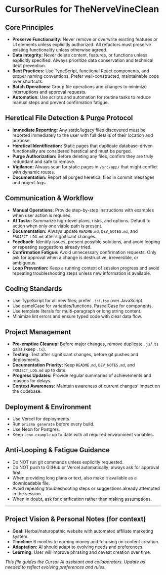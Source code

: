 # CursorRules for TheNerveVineClean

## Core Principles
- **Preserve Functionality:** Never remove or overwrite existing features or UI elements unless explicitly authorized. All refactors must preserve existing functionality unless otherwise agreed.
- **Data Integrity:** Never delete content, features, or functions unless explicitly specified. Always prioritize data conservation and technical debt prevention.
- **Best Practices:** Use TypeScript, functional React components, and proper naming conventions. Prefer well-constructed, maintainable code over shortcuts.
- **Batch Operations:** Group file operations and changes to minimize interruptions and approval requests.
- **Automation:** Use scripts and automation for routine tasks to reduce manual steps and prevent confirmation fatigue.

## Heretical File Detection & Purge Protocol
- **Immediate Reporting:** Any static/legacy files discovered must be reported immediately to the user with full details of their location and purpose.
- **Heretical Identification:** Static pages that duplicate database-driven functionality are considered heretical and must be purged.
- **Purge Authorization:** Before deleting any files, confirm they are truly redundant and safe to remove.
- **Vigilance:** Always scan for static pages in `/src/app/` that might conflict with dynamic routes.
- **Documentation:** Report all purged heretical files in commit messages and project logs.

## Communication & Workflow
- **Manual Operations:** Provide step-by-step instructions with examples when user action is required.
- **AI Tasks:** Summarize high-level plans, risks, and options. Default to action when only one viable path is present.
- **Documentation:** Always update `README.md`, `DEV_NOTES.md`, and `PROJECT_LOG.md` after significant changes.
- **Feedback:** Identify issues, present possible solutions, and avoid looping or repeating suggestions already tried.
- **Confirmation Fatigue:** Avoid unnecessary confirmation requests. Only ask for approval when a change is destructive, irreversible, or ambiguous.
- **Loop Prevention:** Keep a running context of session progress and avoid repeating troubleshooting steps unless new information is available.

## Coding Standards
- Use TypeScript for all new files; prefer `.ts`/`.tsx` over JavaScript.
- Use camelCase for variables/functions, PascalCase for components.
- Use template literals for multi-paragraph or long string content.
- Minimize lint errors and ensure typed code with clear data flow.

## Project Management
- **Pre-emptive Cleanup:** Before major changes, remove duplicate `.js`/`.ts` pairs (keep `.ts`).
- **Testing:** Test after significant changes, before git pushes and deployments.
- **Documentation Priority:** Keep `README.md`, `DEV_NOTES.md`, and `PROJECT_LOG.md` up to date.
- **Progress Updates:** Provide regular summaries of achievements and reasons for delays.
- **Context Awareness:** Maintain awareness of current changes' impact on the codebase.

## Deployment & Environment
- Use Vercel for deployments.
- Run `prisma generate` before every build.
- Use Neon for Postgres.
- Keep `.env.example` up to date with all required environment variables.

## Anti-Looping & Fatigue Guidance
- Do NOT run git commands unless explicitly requested.
- Do NOT push to GitHub or Vercel automatically; always ask for approval first.
- When providing long plans or text, also make it available as a downloadable file.
- Avoid repeating troubleshooting steps or suggestions already attempted in the session.
- When in doubt, ask for clarification rather than making assumptions.

---

## Project Vision & Personal Notes (for context)
- **Goal:** Herbal/naturopathic website with automated affiliate marketing system.
- **Timeline:** 6 months to earning money and focusing on content creation.
- **Adaptation:** AI should adapt to evolving needs and preferences.
- **Learning:** User will improve phrasing and caveat creation over time.

*This file guides the Cursor AI assistant and collaborators. Update as needed to reflect evolving preferences and rules.* 